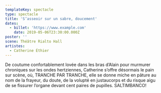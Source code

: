 ```yaml
---
templateKey: spectacle
type: spectacle
title: 'S’asseoir sur un sabre, doucement'
dates:
  - billet: 'https://www.example.com'
    date: 2019-05-06T23:30:00.000Z
poster: ''
scene: Théâtre Rialto Hall
artistes:
  - Catherine Éthier
---
```

De coutume confortablement lovée dans les bras d’Alain pour murmurer chroniques sur les ondes hertziennes, Catherine s’offre désormais le pain sur scène, où, TRANCHE PAR TRANCHE, elle se donne miche en pâture au nom de la frayeur, du doute, de la volupté en justaucorps et du risque aigu de se fissurer l’organe devant cent paires de pupilles. SALTIMBANCO!
